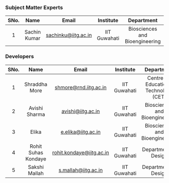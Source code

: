 ### Subject Matter Experts
| SNo. | Name | Email | Institute | Department |
| :---: | :---: | :---: | :---: | :---: |
| 1 | Sachin Kumar | sachinku@iitg.ac.in | IIT Guwahati | Biosciences and Bioengineering |

### Developers
| SNo. | Name | Email | Institute | Department |
| :---: | :---: | :---: | :---: | :---: |
| 1 | Shraddha More | shmore@rnd.iitg.ac.in | IIT Guwahati | Centre for Educational Technology (CET) |
| 2 | Avishi Sharma | avishi@iitg.ac.in | IIT Guwahati | Biosciences and Bioengineering |
| 3 | Elika | e.elika@iitg.ac.in | IIT Guwahati | Biosciences and Bioengineering |
| 4 | Rohit Suhas Kondaye | rohit.kondaye@iitg.ac.in | IIT Guwahati | Department of Design |
| 5 | Sakshi Mallah | s.mallah@iitg.ac.in | IIT Guwahati | Department of Design |